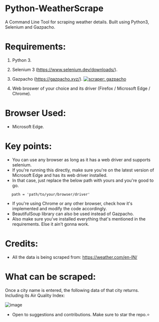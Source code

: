 # Python-WeatherScrape
A Command Line Tool for scraping weather details. Built using Python3, Selenium and Gazpacho.
# Requirements:
1. Python 3. 
2. Selenium 3 (https://www.selenium.dev/downloads/).
3. Gazpacho (https://gazpacho.xyz/). [![scraper: gazpacho](https://img.shields.io/badge/scraper-gazpacho-C6422C)](https://github.com/maxhumber/gazpacho)

5. Web broswer of your choice and its driver (Firefox / Microsoft Edge / Chrome).
# Browser Used:
* Microsoft Edge.
# Key points:
* You can use any browser as long as it has a web driver and supports selenium.
* If you're running this directly, make sure you're on the latest version of Microsoft Edge and has its web driver installed.
* In that case, just replace the below path with yours and you're good to go.

```
   path = 'path/to/your/browser/driver'
```
   
* If you're using Chrome or any other browser, check how it's implemented and modify the code accordingly.
* BeautifulSoup library can also be used instead of Gazpacho.
* Also make sure you've installed everything that's mentioned in the requirements. Else it ain't gonna work.
# Credits:
* All the data is being scraped from: https://weather.com/en-IN/

# What can be scraped:
 Once a city name is entered, the following data of that city returns. Including its Air Quality Index:

![image](https://user-images.githubusercontent.com/44538497/116895375-c35dd600-ac50-11eb-817d-1840bdabceab.png)

* Open to suggestions and contributions. Make sure to star the repo.:star:
